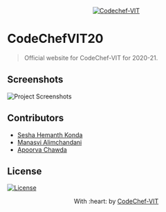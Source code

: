 <p align="center"><a href="http://www.codechefvit.com" target="_blank"><img src="https://s3.amazonaws.com/codechef_shared/sites/all/themes/abessive/logo-3.png" title="CodeChef-VIT" alt="Codechef-VIT"></a>
</p>

# CodeChefVIT20

> Official website for CodeChef-VIT for 2020-21.

## Screenshots
<img src="https://github.com/CodeChefVIT/CodeChefVIT20/assets/images/index.png" alt="Project Screenshots">

## Contributors
- <a href="https://github.com/KondaHemanth">Sesha Hemanth Konda</a>
- <a href="https://github.com/Manasvi070902">Manasvi Alimchandani</a>
- <a href="https://github.com/apoorvachawda">Apoorva Chawda</a>

## License

[![License](http://img.shields.io/:license-mit-blue.svg?style=flat-square)](http://badges.mit-license.org)

<p align="center">
	With :heart: by <a href="http://www.codechefvit.com" target="_blank">CodeChef-VIT</a>
</p>